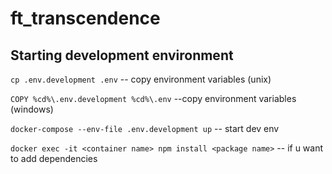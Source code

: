 # ft_transcendence


## Starting development environment
```cp .env.development .env``` -- copy environment variables (unix)

```COPY %cd%\.env.development %cd%\.env``` --copy environment variables (windows)

```docker-compose --env-file .env.development up``` -- start dev env 


```docker exec -it <container name> npm install <package name>```  -- if u want to add dependencies